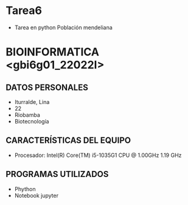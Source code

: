 # Tarea6
- Tarea en python Población mendeliana
# BIOINFORMATICA <gbi6g01_22022I>
## DATOS PERSONALES
- Iturralde, Lina
- 22
- Riobamba
- Biotecnología

## CARACTERÍSTICAS DEL EQUIPO
- Procesador: Intel(R) Core(TM) i5-1035G1 CPU @ 1.00GHz   1.19 GHz

## PROGRAMAS UTILIZADOS
- Phython 
- Notebook jupyter 

